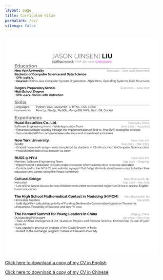 ```yaml
---
layout: page
title: Curriculum Vitae
permalink: /cv/
sitemap: false
---
```


![CV failed to load][eng-cv-png-path]

[Click here to download a copy of my CV in English][eng-cv-pdf-path]
 
<!-- [Click here to download a copy of my CV in Chinese][chinese-cv-pdf-path] -->
<a href=[chinese-cv-pdf-path] download='刘锦森_中文简历'>Click here to download a copy of my CV in Chinese</a>



[chinese-cv-png-path]: /assets/files/cv_chinese.png
[eng-cv-png-path]: /assets/files/cv_english.png
[chinese-cv-pdf-path]: /assets/files/cv_chinese.pdf
[eng-cv-pdf-path]: /assets/files/cv_english.pdf
